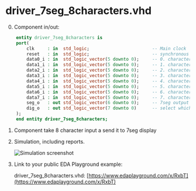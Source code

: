 # driver_7seg_8characters.vhd

0.  Component in/out:

```vhdl
    entity driver_7seg_8characters is
    port(
        clk     : in  std_logic;                        -- Main clock
        reset   : in  std_logic;                        -- synchronous reset
        data0_i : in  std_logic_vector(5 downto 0);     -- 0. character
        data1_i : in  std_logic_vector(5 downto 0);     -- 1. character
        data2_i : in  std_logic_vector(5 downto 0);     -- 2. character
        data3_i : in  std_logic_vector(5 downto 0);     -- 3. character
        data4_i : in  std_logic_vector(5 downto 0);     -- 4. character
        data5_i : in  std_logic_vector(5 downto 0);     -- 5. character
        data6_i : in  std_logic_vector(5 downto 0);     -- 6. character
        data7_i : in  std_logic_vector(5 downto 0);     -- 7. character
        seg_o   : out std_logic_vector(6 downto 0);     -- 7seg output
        dig_o   : out std_logic_vector(7 downto 0)      -- select which character is rewritten
    );
    end entity driver_7seg_8characters;
```
1.  Component take 8 character input a send it to 7seg display

2. Simulation, including reports.

   ![Simulation screenshot](../images/)

3. Link to your public EDA Playground example:

   driver_7seg_8characters.vhd: [https://www.edaplayground.com/x/RxbT](https://www.edaplayground.com/x/RxbT)
